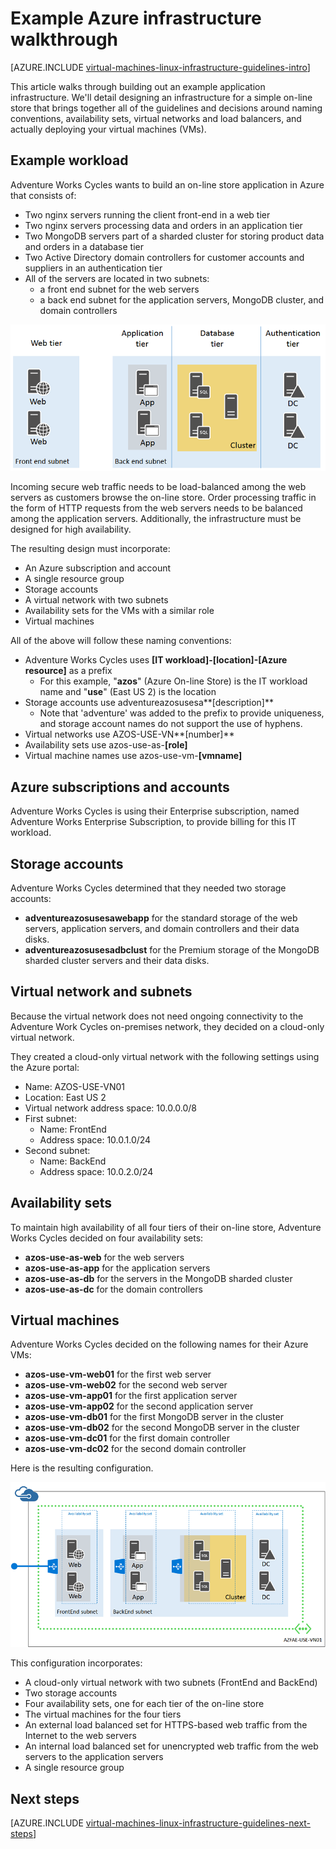 <properties
	pageTitle="Example Infrastructure Walkthrough | Microsoft Azure"
	description="Learn about the key design and implementation guidelines for deploying an example infrastructure in Azure."
	documentationCenter=""
	services="virtual-machines-linux"
	authors="iainfoulds"
	manager="timlt"
	editor=""
	tags="azure-resource-manager"/>

<tags
	ms.service="virtual-machines-linux"
	ms.workload="infrastructure-services"
	ms.tgt_pltfrm="vm-linux"
	ms.devlang="na"
	ms.topic="article"
	ms.date="06/24/2016"
	ms.author="iainfou"/>

# Example Azure infrastructure walkthrough

[AZURE.INCLUDE [virtual-machines-linux-infrastructure-guidelines-intro](../../includes/virtual-machines-linux-infrastructure-guidelines-intro.md)] 

This article walks through building out an example application infrastructure. We'll detail designing an infrastructure for a simple on-line store that brings together all of the guidelines and decisions around naming conventions, availability sets, virtual networks and load balancers, and actually deploying your virtual machines (VMs).


## Example workload

Adventure Works Cycles wants to build an on-line store application in Azure that consists of:

- Two nginx servers running the client front-end in a web tier
- Two nginx servers processing data and orders in an application tier
- Two MongoDB servers part of a sharded cluster for storing product data and orders in a database tier
- Two Active Directory domain controllers for customer accounts and suppliers in an authentication tier
- All of the servers are located in two subnets:
	- a front end subnet for the web servers 
	- a back end subnet for the application servers, MongoDB cluster, and domain controllers

![](./media/virtual-machines-common-infrastructure-service-guidelines/example-tiers.png)

Incoming secure web traffic needs to be load-balanced among the web servers as customers browse the on-line store. Order processing traffic in the form of HTTP requests from the web servers needs to be balanced among the application servers. Additionally, the infrastructure must be designed for high availability.

The resulting design must incorporate:

- An Azure subscription and account
- A single resource group
- Storage accounts
- A virtual network with two subnets
- Availability sets for the VMs with a similar role
- Virtual machines

All of the above will follow these naming conventions:

- Adventure Works Cycles uses **[IT workload]-[location]-[Azure resource]** as a prefix
	- For this example, "**azos**" (Azure On-line Store) is the IT workload name and "**use**" (East US 2) is the location
- Storage accounts use adventureazosusesa**[description]**
	- Note that 'adventure' was added to the prefix to provide uniqueness, and storage account names do not support the use of hyphens.
- Virtual networks use AZOS-USE-VN**[number]**
- Availability sets use azos-use-as-**[role]**
- Virtual machine names use azos-use-vm-**[vmname]**


## Azure subscriptions and accounts

Adventure Works Cycles is using their Enterprise subscription, named Adventure Works Enterprise Subscription, to provide billing for this IT workload.


## Storage accounts

Adventure Works Cycles determined that they needed two storage accounts:

- **adventureazosusesawebapp** for the standard storage of the web servers, application servers, and domain controllers and their data disks.
- **adventureazosusesadbclust** for the Premium storage of the MongoDB sharded cluster servers and their data disks.


## Virtual network and subnets

Because the virtual network does not need ongoing connectivity to the Adventure Work Cycles on-premises network, they decided on a cloud-only virtual network.

They created a cloud-only virtual network with the following settings using the Azure portal:

- Name: AZOS-USE-VN01
- Location: East US 2
- Virtual network address space: 10.0.0.0/8
- First subnet:
	- Name: FrontEnd
	- Address space: 10.0.1.0/24
- Second subnet:
	- Name: BackEnd
	- Address space: 10.0.2.0/24


## Availability sets

To maintain high availability of all four tiers of their on-line store, Adventure Works Cycles decided on four availability sets:

- **azos-use-as-web** for the web servers
- **azos-use-as-app** for the application servers
- **azos-use-as-db** for the servers in the MongoDB sharded cluster
- **azos-use-as-dc** for the domain controllers


## Virtual machines

Adventure Works Cycles decided on the following names for their Azure VMs:

- **azos-use-vm-web01** for the first web server
- **azos-use-vm-web02** for the second web server
- **azos-use-vm-app01** for the first application server
- **azos-use-vm-app02** for the second application server
- **azos-use-vm-db01** for the first MongoDB server in the cluster
- **azos-use-vm-db02** for the second MongoDB server in the cluster
- **azos-use-vm-dc01** for the first domain controller
- **azos-use-vm-dc02** for the second domain controller

Here is the resulting configuration.

![](./media/virtual-machines-common-infrastructure-service-guidelines/example-config.png)

This configuration incorporates:

- A cloud-only virtual network with two subnets (FrontEnd and BackEnd)
- Two storage accounts
- Four availability sets, one for each tier of the on-line store
- The virtual machines for the four tiers
- An external load balanced set for HTTPS-based web traffic from the Internet to the web servers
- An internal load balanced set for unencrypted web traffic from the web servers to the application servers
- A single resource group


## Next steps

[AZURE.INCLUDE [virtual-machines-linux-infrastructure-guidelines-next-steps](../../includes/virtual-machines-linux-infrastructure-guidelines-next-steps.md)] 
